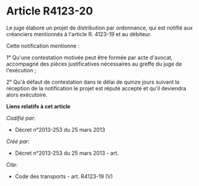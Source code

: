 # Article R4123-20

Le juge élabore un projet de distribution par ordonnance, qui est notifié aux créanciers mentionnés à l'article R. 4123-19 et
au débiteur. 

Cette notification mentionne : 

1° Qu'une contestation motivée peut être formée par acte d'avocat, accompagné des pièces justificatives nécessaires au greffe
du juge de l'exécution ; 

2° Qu'à défaut de contestation dans le délai de quinze jours suivant la réception de la notification le projet est réputé
accepté et qu'il deviendra alors exécutoire.

**Liens relatifs à cet article**

_Codifié par_:

  - Décret n°2013-253 du 25 mars 2013

_Créé par_:

  - Décret n°2013-253 du 25 mars 2013 - art.

_Cite_:

  - Code des transports - art. R4123-19 (V)
